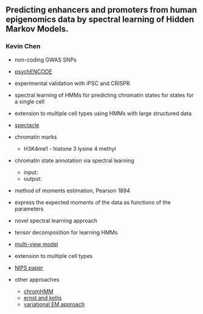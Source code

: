 ## Predicting enhancers and promoters from human epigenomics data by spectral learning of Hidden Markov Models. ##
### Kevin Chen ###

- non-coding GWAS SNPs 
- [psychENCODE](http://www.nature.com/neuro/journal/v18/n12/full/nn.4156.html)
- experimental validation with iPSC and CRISPR

- spectral learning of HMMs for predicting chromatin states for states for a single cell
- extension to multiple cell types using HMMs with large structured data
- [spectacle](https://genomebiology.biomedcentral.com/articles/10.1186/s13059-015-0598-0)

- chromatin marks
  - H3K4me1 - histone 3 lysine 4 methyl

- chromatin state annotation via spectral learning
  - input:
  - output: 
- method of moments estimation, Pearson 1894
- express the expected moments of the data as functions of the parameters
- novel spectral learning approach
- tensor decomposition for learning HMMs

- [multi-view model](https://www2.eecs.berkeley.edu/Pubs/TechRpts/2014/EECS-2014-4.html)

- extension to multiple cell types
- [NIPS paper](https://arxiv.org/abs/1506.017440)

- other approaches 
  - [chromHMM](http://compbio.mit.edu/ChromHMM)
  - [ernst and kellis](http://www.nature.com/nbt/journal/v28/n8/abs/nbt.1662.html)
  - [variational EM approach](https://bmcbioinformatics.biomedcentral.com/articles/10.1186/1471-2105-14-S5-S4)
